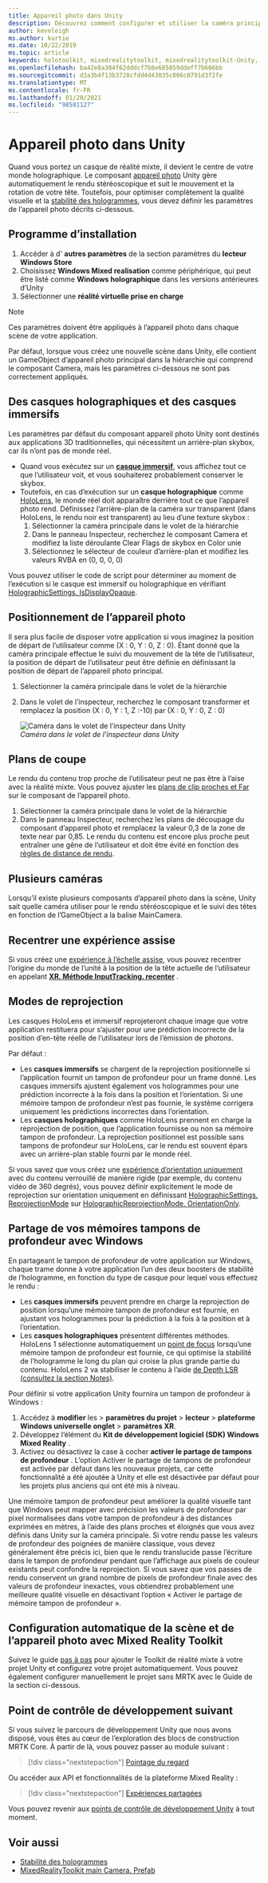 ```yaml
---
title: Appareil photo dans Unity
description: Découvrez comment configurer et utiliser la caméra principale d’Unity pour le développement de Windows Mixed realisation pour effectuer un rendu holographique.
author: keveleigh
ms.author: kurtie
ms.date: 10/22/2019
ms.topic: article
keywords: holotoolkit, mixedrealitytoolkit, mixedrealitytoolkit-Unity, rendu holographique, holographique, immersif, point de focus, mémoire tampon de profondeur, orientation uniquement, positionnelle, opaque, transparent, clip, casque de réalité mixte, casque de réalité mixte, casque de réalité virtuelle
ms.openlocfilehash: ba42e8a384f62dddcf7b8e685859ddeff7b666bb
ms.sourcegitcommit: d3a3b4f13b3728cfdd4d43035c806c0791d3f2fe
ms.translationtype: MT
ms.contentlocale: fr-FR
ms.lasthandoff: 01/20/2021
ms.locfileid: "98581127"
---
```

# <a name="camera-in-unity"></a>Appareil photo dans Unity

Quand vous portez un casque de réalité mixte, il devient le centre de votre monde holographique. Le composant [appareil photo](https://docs.unity3d.com/Manual/class-Camera.html) Unity gère automatiquement le rendu stéréoscopique et suit le mouvement et la rotation de votre tête. Toutefois, pour optimiser complètement la qualité visuelle et la [stabilité des hologrammes](../platform-capabilities-and-apis/hologram-stability.md), vous devez définir les paramètres de l’appareil photo décrits ci-dessous.

## <a name="setup"></a>Programme d’installation

1. Accéder à d' **autres paramètres** de la section paramètres du **lecteur Windows Store**
2. Choisissez **Windows Mixed realisation** comme périphérique, qui peut être listé comme **Windows holographique** dans les versions antérieures d’Unity
3. Sélectionner une **réalité virtuelle prise en charge**

>[!NOTE]
>Ces paramètres doivent être appliqués à l’appareil photo dans chaque scène de votre application.
>
>Par défaut, lorsque vous créez une nouvelle scène dans Unity, elle contient un GameObject d’appareil photo principal dans la hiérarchie qui comprend le composant Camera, mais les paramètres ci-dessous ne sont pas correctement appliqués.

## <a name="holographic-vs-immersive-headsets"></a>Des casques holographiques et des casques immersifs

Les paramètres par défaut du composant appareil photo Unity sont destinés aux applications 3D traditionnelles, qui nécessitent un arrière-plan skybox, car ils n’ont pas de monde réel.

* Quand vous exécutez sur un **[casque immersif](../../discover/immersive-headset-hardware-details.md)**, vous affichez tout ce que l’utilisateur voit, et vous souhaiterez probablement conserver le skybox.
* Toutefois, en cas d’exécution sur un **casque holographique** comme [HoloLens](/hololens/hololens1-hardware), le monde réel doit apparaître derrière tout ce que l’appareil photo rend. Définissez l’arrière-plan de la caméra sur transparent (dans HoloLens, le rendu noir est transparent) au lieu d’une texture skybox :
    1. Sélectionner la caméra principale dans le volet de la hiérarchie
    2. Dans le panneau Inspecteur, recherchez le composant Camera et modifiez la liste déroulante Clear Flags de skybox en Color unie
    3. Sélectionnez le sélecteur de couleur d’arrière-plan et modifiez les valeurs RVBA en (0, 0, 0, 0)

Vous pouvez utiliser le code de script pour déterminer au moment de l’exécution si le casque est immersif ou holographique en vérifiant [HolographicSettings. IsDisplayOpaque](https://docs.unity3d.com/ScriptReference/XR.WSA.HolographicSettings.IsDisplayOpaque.html).

## <a name="positioning-the-camera"></a>Positionnement de l’appareil photo

Il sera plus facile de disposer votre application si vous imaginez la position de départ de l’utilisateur comme (X : 0, Y : 0, Z : 0). Étant donné que la caméra principale effectue le suivi du mouvement de la tête de l’utilisateur, la position de départ de l’utilisateur peut être définie en définissant la position de départ de l’appareil photo principal.

1. Sélectionner la caméra principale dans le volet de la hiérarchie
2. Dans le volet de l’inspecteur, recherchez le composant transformer et remplacez la position (X : 0, Y : 1, Z :-10) par (X : 0, Y : 0, Z : 0)

   ![Caméra dans le volet de l’inspecteur dans Unity](images/maincamera-350px.png)  
   *Caméra dans le volet de l’inspecteur dans Unity*

## <a name="clip-planes"></a>Plans de coupe

Le rendu du contenu trop proche de l’utilisateur peut ne pas être à l’aise avec la réalité mixte. Vous pouvez ajuster les [plans de clip proches et Far](../platform-capabilities-and-apis/hologram-stability.md#hologram-render-distances) sur le composant de l’appareil photo.

1. Sélectionner la caméra principale dans le volet de la hiérarchie
2. Dans le panneau Inspecteur, recherchez les plans de découpage du composant d’appareil photo et remplacez la valeur 0,3 de la zone de texte near par 0,85. Le rendu du contenu est encore plus proche peut entraîner une gêne de l’utilisateur et doit être évité en fonction des [règles de distance de rendu](../platform-capabilities-and-apis/hologram-stability.md#hologram-render-distances).

## <a name="multiple-cameras"></a>Plusieurs caméras

Lorsqu’il existe plusieurs composants d’appareil photo dans la scène, Unity sait quelle caméra utiliser pour le rendu stéréoscopique et le suivi des têtes en fonction de l’GameObject a la balise MainCamera.

## <a name="recentering-a-seated-experience"></a>Recentrer une expérience assise

Si vous créez une [expérience à l’échelle assise](../../design/coordinate-systems.md), vous pouvez recentrer l’origine du monde de l’unité à la position de la tête actuelle de l’utilisateur en appelant **[XR. Méthode InputTracking. recenter](https://docs.unity3d.com/ScriptReference/XR.InputTracking.Recenter.html)** .

## <a name="reprojection-modes"></a>Modes de reprojection

Les casques HoloLens et immersif reprojeteront chaque image que votre application restituera pour s’ajuster pour une prédiction incorrecte de la position d’en-tête réelle de l’utilisateur lors de l’émission de photons.

Par défaut :

* Les **casques immersifs** se chargent de la reprojection positionnelle si l’application fournit un tampon de profondeur pour un frame donné. Les casques immersifs ajustent également vos hologrammes pour une prédiction incorrecte à la fois dans la position et l’orientation. Si une mémoire tampon de profondeur n’est pas fournie, le système corrigera uniquement les prédictions incorrectes dans l’orientation.
* Les **casques holographiques** comme HoloLens prennent en charge la reprojection de position, que l’application fournisse ou non sa mémoire tampon de profondeur.  La reprojection positionnel est possible sans tampons de profondeur sur HoloLens, car le rendu est souvent épars avec un arrière-plan stable fourni par le monde réel.

Si vous savez que vous créez une [expérience d’orientation uniquement](coordinate-systems-in-unity.md#building-an-orientation-only-or-seated-scale-experience) avec du contenu verrouillé de manière rigide (par exemple, du contenu vidéo de 360 degrés), vous pouvez définir explicitement le mode de reprojection sur orientation uniquement en définissant [HolographicSettings. ReprojectionMode](https://docs.unity3d.com/ScriptReference/XR.WSA.HolographicSettings.ReprojectionMode.html) sur [HolographicReprojectionMode. OrientationOnly](https://docs.unity3d.com/ScriptReference/XR.WSA.HolographicSettings.HolographicReprojectionMode.html).

## <a name="sharing-your-depth-buffers-with-windows"></a>Partage de vos mémoires tampons de profondeur avec Windows

En partageant le tampon de profondeur de votre application sur Windows, chaque trame donne à votre application l’un des deux boosters de stabilité de l’hologramme, en fonction du type de casque pour lequel vous effectuez le rendu :

* Les **casques immersifs** peuvent prendre en charge la reprojection de position lorsqu’une mémoire tampon de profondeur est fournie, en ajustant vos hologrammes pour la prédiction à la fois à la position et à l’orientation.
* Les **casques holographiques** présentent différentes méthodes. HoloLens 1 sélectionne automatiquement un [point de focus](focus-point-in-unity.md) lorsqu’une mémoire tampon de profondeur est fournie, ce qui optimise la stabilité de l’hologramme le long du plan qui croise la plus grande partie du contenu. HoloLens 2 va stabiliser le contenu à l’aide [de Depth LSR (consultez la section Notes)](/uwp/api/windows.graphics.holographic.holographiccamerarenderingparameters.setfocuspoint).

Pour définir si votre application Unity fournira un tampon de profondeur à Windows :

1. Accédez à **modifier** les  >  **paramètres du projet**  >  **lecteur**  >  **plateforme Windows universelle onglet**  >  **paramètres XR**.
2. Développez l’élément du **Kit de développement logiciel (SDK) Windows Mixed Reality** .
3. Activez ou désactivez la case à cocher **activer le partage de tampons de profondeur** .  L’option Activer le partage de tampons de profondeur est activée par défaut dans les nouveaux projets, car cette fonctionnalité a été ajoutée à Unity et elle est désactivée par défaut pour les projets plus anciens qui ont été mis à niveau.

Une mémoire tampon de profondeur peut améliorer la qualité visuelle tant que Windows peut mapper avec précision les valeurs de profondeur par pixel normalisées dans votre tampon de profondeur à des distances exprimées en mètres, à l’aide des plans proches et éloignés que vous avez définis dans Unity sur la caméra principale.  Si votre rendu passe les valeurs de profondeur des poignées de manière classique, vous devez généralement être précis ici, bien que le rendu translucide passe l’écriture dans le tampon de profondeur pendant que l’affichage aux pixels de couleur existants peut confondre la reprojection.  Si vous savez que vos passes de rendu conservent un grand nombre de pixels de profondeur finale avec des valeurs de profondeur inexactes, vous obtiendrez probablement une meilleure qualité visuelle en désactivant l’option « Activer le partage de mémoire tampon de profondeur ».

## <a name="automatic-scene-and-camera-setup-with-mixed-reality-toolkit"></a>Configuration automatique de la scène et de l’appareil photo avec Mixed Reality Toolkit 

Suivez le guide [pas à pas](https://microsoft.github.io/MixedRealityToolkit-Unity/Documentation/GettingStartedWithTheMRTK.html) pour ajouter le Toolkit de réalité mixte à votre projet Unity et configurez votre projet automatiquement. Vous pouvez également configurer manuellement le projet sans MRTK avec le Guide de la section ci-dessous.

## <a name="next-development-checkpoint"></a>Point de contrôle de développement suivant

Si vous suivez le parcours de développement Unity que nous avons disposé, vous êtes au cœur de l’exploration des blocs de construction MRTK Core. À partir de là, vous pouvez passer au module suivant :

> [!div class="nextstepaction"]
> [Pointage du regard](gaze-in-unity.md)

Ou accéder aux API et fonctionnalités de la plateforme Mixed Reality :

> [!div class="nextstepaction"]
> [Expériences partagées](shared-experiences-in-unity.md)

Vous pouvez revenir aux [points de contrôle de développement Unity](unity-development-overview.md#2-core-building-blocks) à tout moment.

## <a name="see-also"></a>Voir aussi

* [Stabilité des hologrammes](../platform-capabilities-and-apis/hologram-stability.md)
* [MixedRealityToolkit main Camera. Prefab](https://github.com/Microsoft/MixedRealityToolkit-Unity/tree/htk_release/Assets/HoloToolkit/Input/Prefabs)